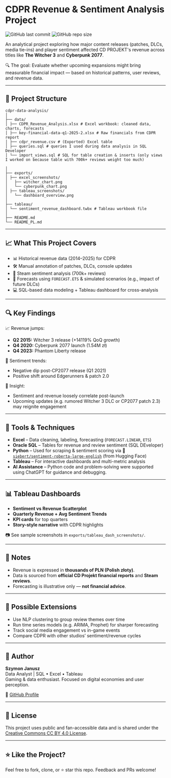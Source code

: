 # CDPR Revenue & Sentiment Analysis Project

![GitHub last commit](https://img.shields.io/github/last-commit/szymon-janusz/cdpr-data-analysis?style=flat-square)
![GitHub repo size](https://img.shields.io/github/repo-size/szymon-janusz/cdpr-data-analysis?style=flat-square)

An analytical project exploring how major content releases (patches, DLCs, media tie-ins) and player sentiment affected CD PROJEKT's revenue across titles like **The Witcher 3** and **Cyberpunk 2077**.

🔍 The goal: Evaluate whether upcoming expansions might bring measurable financial impact — based on historical patterns, user reviews, and revenue data.

---

## 📁 Project Structure
```
cdpr-data-analysis/
│
├── data/
│ ├── CDPR_Revenue_Analysis.xlsx # Excel workbook: cleaned data, charts, forecasts
│ ├── key-financial-data-q1-2025-2.xlsx # Raw financials from CDPR report
│ ├── cdpr_revenue.csv # (Exported) Excel table
│ ├── queries.sql # queries I used during data analysis in SQL Developer
│ └── import_views.sql # SQL for table creation & inserts (only views I worked on because table with 700k+ reviews weight too much)

│
├── exports/
│ ├── excel_screenshots/
│   ├── witcher_chart.png
│   └── cyberpunk_chart.png
│ ├── tableau_screenshots/
│   └── dashboard_overview.png
│
├── tableau/
│ └── sentiment_revenue_dashboard.twbx # Tableau workbook file
│
├── README.md
└── README_PL.md
```
---

## 📈 What This Project Covers

- 📊 Historical revenue data (2014–2025) for CDPR
- 🛠️ Manual annotation of patches, DLCs, console updates
- 📃 Steam sentiment analysis (700k+ reviews)
- 🔮 Forecasts using `FORECAST.ETS` & simulated scenarios (e.g., impact of future DLCs)
- 💻 SQL-based data modeling + Tableau dashboard for cross-analysis

---

## 🔍 Key Findings

📈 Revenue jumps:
- **Q2 2015:** Witcher 3 release (+14119% QoQ growth)
- **Q4 2020:** Cyberpunk 2077 launch (1.54M zł)
- **Q4 2023:** Phantom Liberty release

💬 Sentiment trends:
- Negative dip post-CP2077 release (Q1 2021)
- Positive shift around Edgerunners & patch 2.0

🎯 Insight:
- Sentiment and revenue loosely correlate post-launch
- Upcoming updates (e.g. rumored Witcher 3 DLC or CP2077 patch 2.3) may reignite engagement

---

## 🧰 Tools & Techniques

- **Excel** – Data cleaning, labeling, forecasting (`FORECAST.LINEAR`, `ETS`)
- **Oracle SQL** – Tables for revenue and review sentiment (SQL DEveloper)
- **Python** – Used for scraping & sentiment scoring via 🤖 [`siebert/sentiment-roberta-large-english`](https://huggingface.co/siebert/sentiment-roberta-large-english) (from Hugging Face)
- **Tableau** – For interactive dashboards and multi-metric analysis
- **AI Assistance** – Python code and problem-solving were supported using ChatGPT for guidance and debugging.


---

## 📊 Tableau Dashboards

- **Sentiment vs Revenue Scatterplot**
- **Quarterly Revenue + Avg Sentiment Trends**
- **KPI cards** for top quarters
- **Story-style narrative** with CDPR highlights

📷 See sample screenshots in `exports/tableau_dash_screenshots/`.

---

## 📎 Notes

- Revenue is expressed in **thousands of PLN (Polish złoty)**.
- Data is sourced from **official CD Projekt financial reports** and **Steam reviews**.
- Forecasting is illustrative only — **not financial advice**.

---

## 🔄 Possible Extensions

- Use NLP clustering to group review themes over time
- Run time series models (e.g. ARIMA, Prophet) for sharper forecasting
- Track social media engagement vs in-game events
- Compare CDPR with other studios’ sentiment/revenue cycles

---

## 👤 Author

**Szymon Janusz**  
Data Analyst | SQL • Excel • Tableau  
Gaming & data enthusiast. Focused on digital economies and user perception.

🔗 [GitHub Profile](https://github.com/szymon-janusz)

---

## 📄 License

This project uses public and fan-accessible data and is shared under the [Creative Commons CC BY 4.0 License](https://creativecommons.org/licenses/by/4.0/).

---

## ⭐️ Like the Project?

Feel free to fork, clone, or ⭐ star this repo. Feedback and PRs welcome!
